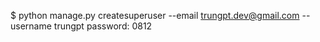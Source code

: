 $ python manage.py createsuperuser --email trungpt.dev@gmail.com --username trungpt
password: 0812

